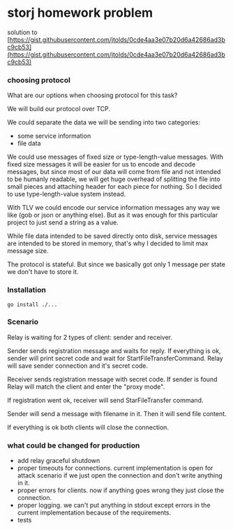 # storj homework problem
solution to [https://gist.githubusercontent.com/jtolds/0cde4aa3e07b20d6a42686ad3bc9cb53](https://gist.githubusercontent.com/jtolds/0cde4aa3e07b20d6a42686ad3bc9cb53)

### choosing protocol
What are our options when choosing protocol for this task? 

We will build our protocol over TCP.

We could separate the data we will be sending into two categories:
 - some service information
 - file data
 
We could use messages of fixed size or type-length-value messages. With fixed size messages
 it will be easier for us to encode and decode messages, but since most of our data will come 
 from file and not intended to be humanly readable, we will get huge overhead of splitting 
 the file into small pieces and attaching header for each piece for nothing. So I decided to use
 type-length-value system instead. 
 
With TLV we could encode our service information messages any way we like (gob or json or anything else).
But as it was enough for this particular project to just send a string as a value. 

While file data intended to be saved directly onto disk, service messages are intended to be stored in memory, 
that's why I decided to limit max message size.

The protocol is stateful. But since we basically got only 1 message per state we don't have to store it.

### Installation
`go install ./...`

### Scenario

Relay is waiting for 2 types of client: sender and receiver. 

Sender sends registration message and waits for reply. If everything is ok, sender will print secret code and wait for StartFileTransferCommand. 
Relay will save sender connection and it's secret code. 

Receiver sends registration message with secret code. If sender is found Relay will match the client and enter the "proxy mode".

If registration went ok, receiver will send StarFileTransfer command.

Sender will send a message with filename in it. Then it will send file content.

If everything is ok both clients will close the connection.

### what could be changed for production
 
 - add relay graceful shutdown
 - proper timeouts for connections. current implementation is open for attack scenario 
 if we just open the connection and don't write anything in it.
 - proper errors for clients. now if anything goes wrong they just close the connection.
 - proper logging. we can't put anything in stdout except errors in the current implementation because of the requirements.
 - tests
     

 
